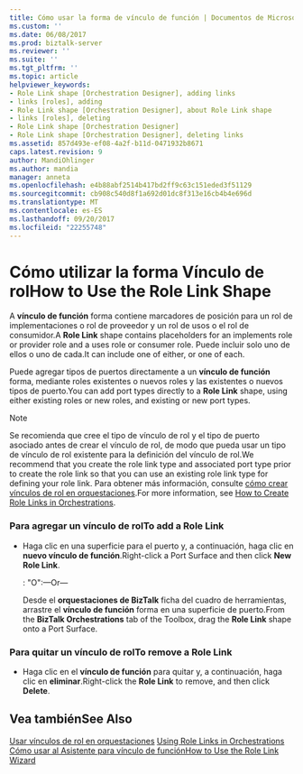 ```yaml
---
title: Cómo usar la forma de vínculo de función | Documentos de Microsoft
ms.custom: ''
ms.date: 06/08/2017
ms.prod: biztalk-server
ms.reviewer: ''
ms.suite: ''
ms.tgt_pltfrm: ''
ms.topic: article
helpviewer_keywords:
- Role Link shape [Orchestration Designer], adding links
- links [roles], adding
- Role Link shape [Orchestration Designer], about Role Link shape
- links [roles], deleting
- Role Link shape [Orchestration Designer]
- Role Link shape [Orchestration Designer], deleting links
ms.assetid: 857d493e-ef08-4a2f-b11d-0471932b8671
caps.latest.revision: 9
author: MandiOhlinger
ms.author: mandia
manager: anneta
ms.openlocfilehash: e4b88abf2514b417bd2ff9c63c151eded3f51129
ms.sourcegitcommit: cb908c540d8f1a692d01dc8f313e16cb4b4e696d
ms.translationtype: MT
ms.contentlocale: es-ES
ms.lasthandoff: 09/20/2017
ms.locfileid: "22255748"
---
```

# <a name="how-to-use-the-role-link-shape"></a><span data-ttu-id="67639-102">Cómo utilizar la forma Vínculo de rol</span><span class="sxs-lookup"><span data-stu-id="67639-102">How to Use the Role Link Shape</span></span>
<span data-ttu-id="67639-103">A **vínculo de función** forma contiene marcadores de posición para un rol de implementaciones o rol de proveedor y un rol de usos o el rol de consumidor.</span><span class="sxs-lookup"><span data-stu-id="67639-103">A **Role Link** shape contains placeholders for an implements role or provider role and a uses role or consumer role.</span></span> <span data-ttu-id="67639-104">Puede incluir solo uno de ellos o uno de cada.</span><span class="sxs-lookup"><span data-stu-id="67639-104">It can include one of either, or one of each.</span></span>  
  
 <span data-ttu-id="67639-105">Puede agregar tipos de puertos directamente a un **vínculo de función** forma, mediante roles existentes o nuevos roles y las existentes o nuevos tipos de puerto.</span><span class="sxs-lookup"><span data-stu-id="67639-105">You can add port types directly to a **Role Link** shape, using either existing roles or new roles, and existing or new port types.</span></span>  
  
> [!NOTE]
>  <span data-ttu-id="67639-106">Se recomienda que cree el tipo de vínculo de rol y el tipo de puerto asociado antes de crear el vínculo de rol, de modo que pueda usar un tipo de vínculo de rol existente para la definición del vínculo de rol.</span><span class="sxs-lookup"><span data-stu-id="67639-106">We recommend that you create the role link type and associated port type prior to create the role link so that you can use an existing role link type for defining your role link.</span></span> <span data-ttu-id="67639-107">Para obtener más información, consulte [cómo crear vínculos de rol en orquestaciones](../core/how-to-create-role-links-in-orchestrations.md).</span><span class="sxs-lookup"><span data-stu-id="67639-107">For more information, see [How to Create Role Links in Orchestrations](../core/how-to-create-role-links-in-orchestrations.md).</span></span>  
  
### <a name="to-add-a-role-link"></a><span data-ttu-id="67639-108">Para agregar un vínculo de rol</span><span class="sxs-lookup"><span data-stu-id="67639-108">To add a Role Link</span></span>  
  
-   <span data-ttu-id="67639-109">Haga clic en una superficie para el puerto y, a continuación, haga clic en **nuevo vínculo de función**.</span><span class="sxs-lookup"><span data-stu-id="67639-109">Right-click a Port Surface and then click **New Role Link**.</span></span>  
  
     <span data-ttu-id="67639-110">: "O":</span><span class="sxs-lookup"><span data-stu-id="67639-110">—Or—</span></span>  
  
     <span data-ttu-id="67639-111">Desde el **orquestaciones de BizTalk** ficha del cuadro de herramientas, arrastre el **vínculo de función** forma en una superficie de puerto.</span><span class="sxs-lookup"><span data-stu-id="67639-111">From the **BizTalk Orchestrations** tab of the Toolbox, drag the **Role Link** shape onto a Port Surface.</span></span>  
  
### <a name="to-remove-a-role-link"></a><span data-ttu-id="67639-112">Para quitar un vínculo de rol</span><span class="sxs-lookup"><span data-stu-id="67639-112">To remove a Role Link</span></span>  
  
-   <span data-ttu-id="67639-113">Haga clic en el **vínculo de función** para quitar y, a continuación, haga clic en **eliminar**.</span><span class="sxs-lookup"><span data-stu-id="67639-113">Right-click the **Role Link** to remove, and then click **Delete**.</span></span>  
  
## <a name="see-also"></a><span data-ttu-id="67639-114">Vea también</span><span class="sxs-lookup"><span data-stu-id="67639-114">See Also</span></span>  
 <span data-ttu-id="67639-115">[Usar vínculos de rol en orquestaciones](../core/using-role-links-in-orchestrations.md) </span><span class="sxs-lookup"><span data-stu-id="67639-115">[Using Role Links in Orchestrations](../core/using-role-links-in-orchestrations.md) </span></span>  
 [<span data-ttu-id="67639-116">Cómo usar al Asistente para vínculo de función</span><span class="sxs-lookup"><span data-stu-id="67639-116">How to Use the Role Link Wizard</span></span>](../core/how-to-use-the-role-link-wizard.md)